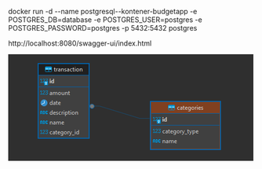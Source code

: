 docker run -d --name postgresql--kontener-budgetapp -e POSTGRES_DB=database -e POSTGRES_USER=postgres -e POSTGRES_PASSWORD=postgres -p 5432:5432 postgres

http://localhost:8080/swagger-ui/index.html


![img_1.png](img_1.png)